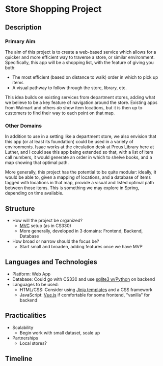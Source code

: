 # Store Shopping Project

## Description

### Primary Aim
The aim of this project is to create a web-based service which allows for a quicker and more
efficient way to traverse a store, or similar environment. Specifically, this app will be a
shopping list, with the feature of giving you both:
 * The most efficient (based on distance to walk) order in which to pick up items
 * A visual pathway to follow through the store, library, etc.

This idea builds on existing services from department stores, adding what we believe to be a
key feature of navigation around the store. Existing apps from Walmart and others *do* show 
item locations, but it is then up to customers to find their way to each point on that map.

### Other Domains
In addition to use in a setting like a department store, we also envision that this app (or
at least its foundation) could be used in a variety of environments. Isaac works at the
circulation desk at Preus Library here at Luther, and I could see this app being extended so
that, with a list of item call numbers, it would generate an order in which to shelve books,
and a map showing that optimal path.

More generally, this project has the potential to be quite modular: ideally, it would be able
to, given a mapping of locations, and a database of items tagged with locations in that map,
provide a visual and listed optimal path between those items. This is something we may explore
in Spring, depending on time available.

## Structure
- How will the project be organized?
  - [MVC](https://en.wikipedia.org/wiki/Model%E2%80%93view%E2%80%93controller) setup (as in CS330)
  - More generally, developed in 3 domains: Frontend, Backend, Database
- How broad or narrow should the focus be?
  - Start small and broaden, adding features once we have MVP

## Languages and Technologies
- Platform: Web App
- Database: Could go with CS330 and use [sqlite3 w/Python](https://www.tutorialspoint.com/sqlite/sqlite_python.htm) on backend
- Languages to be used:
  - HTML/CSS: Consider using [Jinja templates](https://jinja.palletsprojects.com/en/3.0.x/) and a CSS framework
  - JavaScript: [Vue.js](https://vuejs.org/) if comfortable for some frontend, "vanilla" for backend

## Practicalities
- Scalability
  - Begin work with small dataset, scale up
- Partnerships
  - Local stores?

## Timeline
